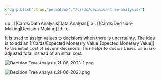 ```yaml
---
{"dg-publish":true,"permalink":"/cards/decision-tree-analysis/"}
---
```


up:: [[Cards/Data Analysis\|Data Analysis]] 
x:: [[Cards/Decision-Making\|Decision-Making]] 
d:: c

It is used to assign values to decisions when there is uncertainty. The idea is to add an [[Cards/Expected Monetary Value\|Expected Monetary Value]] to the initial cost of several decisions. This helps to decide based on a risk-adjusted total instead of an initial cost. 

![Decision Tree Analysis.21-06-2023-1.png](/img/user/Extras/Images/Decision%20Tree%20Analysis.21-06-2023-1.png)


![Decision Tree Analysis.21-06-2023.png](/img/user/Extras/Images/Decision%20Tree%20Analysis.21-06-2023.png)
